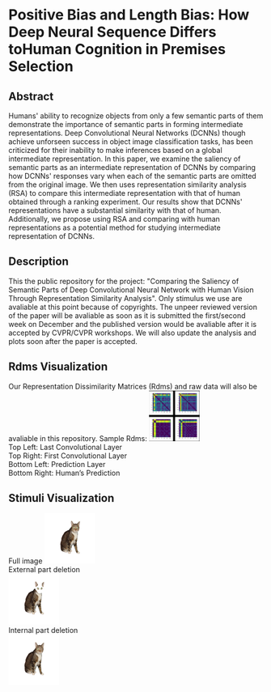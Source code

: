 # Positive Bias and Length Bias: How Deep Neural Sequence Differs toHuman Cognition in Premises Selection

## Abstract
Humans' ability to recognize objects from only a few semantic parts of them demonstrate the importance of semantic parts in forming intermediate representations. Deep Convolutional Neural Networks (DCNNs) though achieve unforseen success in object image classification tasks, has been criticized for their inability to make inferences based on a global intermediate representation. In this paper, we examine the saliency of semantic parts as an intermediate representation of DCNNs by comparing how DCNNs' responses vary when each of the semantic parts are omitted from the original image. We then uses representation similarity analysis (RSA) to compare this intermediate representation with that of human obtained through a ranking experiment. Our results show that DCNNs' representations have a substantial similarity with that of human. Additionally, we propose using RSA and comparing with human representations as a potential method for studying intermediate representation of DCNNs. 

## Description
This the public repository for the project: "Comparing the Saliency of Semantic Parts of Deep Convolutional Neural Network with Human Vision Through Representation Similarity Analysis". Only stimulus we use are avaliable at this point because of copyrights. The unpeer reviewed version of the paper will be avaliable as soon as it is submitted the first/second week on December and the published version would be avaliable after it is accepted by CVPR/CVPR workshops. We will also update the analysis and plots soon after the paper is accepted. 

## Rdms Visualization
Our Representation Dissimilarity Matrices (Rdms) and raw data will also be avaliable in this repository. Sample Rdms:
<img src= plots/Rdms.png width="100" height="100" /><br>
Top Left: Last Convolutional Layer<br>
Top Right: First Convolutional Layer<br>
Bottom Left: Prediction Layer<br>
Bottom Right: Human’s Prediction<br>


## Stimuli Visualization
Full image
<img src= plots/full.png width="100" height="100" /><br>
External part deletion<br>
<img src= plots/2008_003519_white_Deleted_Head.png width="100" height="100" /><br>
Internal part deletion<br>
<img src= plots/2008_003519_white_Deleted_LeftEye.png width="100" height="100" /><br>